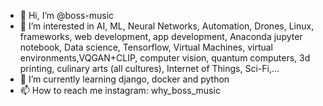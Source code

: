 - 👋 Hi, I’m @boss-music
- 👀 I’m interested in AI, ML, Neural Networks, Automation, Drones, Linux, frameworks, web development, app development, Anaconda jupyter notebook, Data science, Tensorflow, Virtual Machines, virtual environments,VQGAN+CLIP, computer vision, quantum computers, 3d printing, culinary arts (all cultures), Internet of Things, Sci-Fi,...
- 🌱 I’m currently learning django, docker and python
- 📫 How to reach me instagram: why_boss_music

<!---
boss-music/boss-music is a ✨ special ✨ repository because its `README.md` (this file) appears on your GitHub profile.
You can click the Preview link to take a look at your changes.
--->
